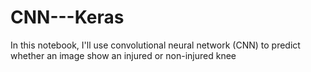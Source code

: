 # CNN---Keras
In this notebook, I'll use convolutional neural network (CNN) to predict whether an image show an injured or non-injured knee
